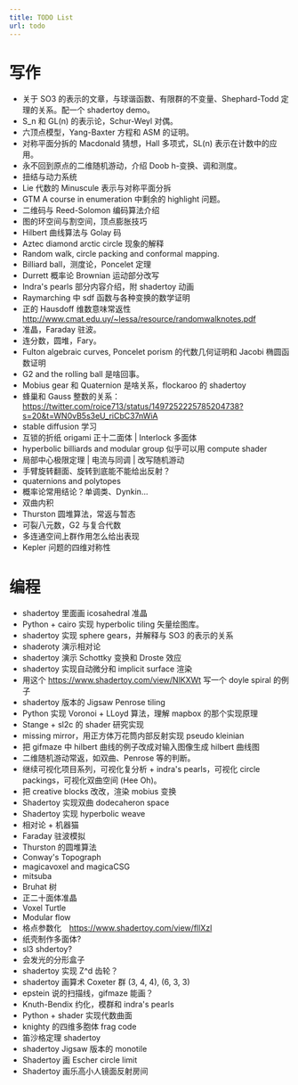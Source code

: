 ```yaml
---
title: TODO List
url: todo
---
```


# 写作

- 关于 SO3 的表示的文章，与球谐函数、有限群的不变量、Shephard-Todd 定理的关系。配一个 shadertoy demo。
- S_n 和 GL(n) 的表示论，Schur-Weyl 对偶。
- 六顶点模型，Yang-Baxter 方程和 ASM 的证明。
- 对称平面分拆的 Macdonald 猜想，Hall 多项式，SL(n) 表示在计数中的应用。
- 永不回到原点的二维随机游动，介绍 Doob h-变换、调和测度。
- 扭结与动力系统
- Lie 代数的 Minuscule 表示与对称平面分拆
- GTM A course in enumeration 中剩余的 highlight 问题。
- 二维码与 Reed-Solomon 编码算法介绍
- 图的环空间与割空间，顶点膨胀技巧
- Hilbert 曲线算法与 Golay 码
- Aztec diamond arctic circle 现象的解释
- Random walk, circle packing and conformal mapping.
- Billiard ball，测度论，Poncelet 定理
- Durrett 概率论 Brownian 运动部分改写
- Indra's pearls 部分内容介绍，附 shadertoy 动画
- Raymarching 中 sdf 函数与各种变换的数学证明
- 正的 Hausdoff 维数意味常返性 http://www.cmat.edu.uy/~lessa/resource/randomwalknotes.pdf
- 准晶，Faraday 驻波。
- 连分数，圆堆，Fary。
- Fulton algebraic curves, Poncelet porism 的代数几何证明和 Jacobi 椭圆函数证明
- G2 and the rolling ball 是啥回事。
- Mobius gear 和 Quaternion 是啥关系，flockaroo 的 shadertoy
- 蜂巢和 Gauss 整数的关系：https://twitter.com/roice713/status/1497252225785204738?s=20&t=WN0vB5s3eU_riCbC37nWiA
- stable diffusion 学习
- 互锁的折纸 origami 正十二面体 | Interlock 多面体
- hyperbolic billiards and modular group  似乎可以用 compute shader
- 局部中心极限定理 | 电流与同调 | 改写随机游动
- 手臂旋转翻面、旋转到底能不能给出反射？
- quaternions and polytopes
- 概率论常用结论？单调类、Dynkin...
- 双曲内积
- Thurston 圆堆算法，常返与暂态
- 可裂八元数，G2 与复合代数
- 多连通空间上群作用怎么给出表现
- Kepler 问题的四维对称性

# 编程

- shadertoy 里面画 icosahedral 准晶
- Python + cairo 实现 hyperbolic tiling 矢量绘图库。
- shadertoy 实现 sphere gears，并解释与 SO3 的表示的关系
- shaderoty 演示相对论
- shadertoy 演示 Schottky 变换和 Droste 效应
- shadertoy 实现自动微分和 implicit surface 渲染
- 用这个 https://www.shadertoy.com/view/NlKXWt 写一个 doyle spiral 的例子
- shadertoy 版本的 Jigsaw Penrose tiling
- Python 实现 Voronoi + LLoyd 算法，理解 mapbox 的那个实现原理
- Stange + sl2c 的 shader 研究实现
- missing mirror，用正方体万花筒内部反射实现 pseudo kleinian
- 把 gifmaze 中 hilbert 曲线的例子改成对输入图像生成 hilbert 曲线图
- 二维随机游动常返，如双曲、Penrose 等的判断。
- 继续可视化项目系列，可视化复分析 + indra's pearls，可视化 circle packings，可视化双曲空间 (Hee Oh)。
- 把 creative blocks 改改，渲染 mobius 变换
- Shadertoy 实现双曲 dodecaheron space
- Shadertoy 实现 hyperbolic weave
- 相对论 + 机器猫
- Faraday 驻波模拟
- Thurston 的圆堆算法
- Conway's Topograph
- magicavoxel and magicaCSG
- mitsuba
- Bruhat 树
- 正二十面体准晶
- Voxel Turtle
- Modular flow
- 格点参数化　https://www.shadertoy.com/view/fllXzl
- 纸壳制作多面体?
- sl3 shdertoy?
- 会发光的分形盒子
- shadertoy 实现 Z^d 齿轮？
- shadertoy 画算术 Coxeter 群 (3, 4, 4), (6, 3, 3)
- epstein 说的扫描线，gifmaze 能画？
- Knuth-Bendix 约化，模群和 indra's pearls
- Python + shader 实现代数曲面
- knighty 的四维多胞体 frag code
- 笛沙格定理 shadertoy
- shadertoy Jigsaw 版本的 monotile
- Shadertoy 画 Escher circle limit
- Shadertoy 画乐高小人镜面反射房间